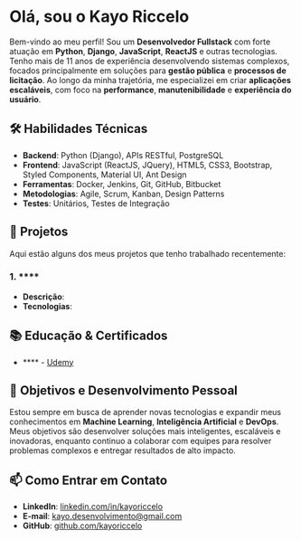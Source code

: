 # Olá, sou o Kayo Riccelo

Bem-vindo ao meu perfil! Sou um **Desenvolvedor Fullstack** com forte atuação em **Python**, **Django**, **JavaScript**, **ReactJS** e outras tecnologias. Tenho mais de 11 anos de experiência desenvolvendo sistemas complexos, focados principalmente em soluções para **gestão pública** e **processos de licitação**. Ao longo da minha trajetória, me especializei em criar **aplicações escaláveis**, com foco na **performance**, **manutenibilidade** e **experiência do usuário**.

## 🛠️ Habilidades Técnicas

- **Backend**: Python (Django), APIs RESTful, PostgreSQL
- **Frontend**: JavaScript (ReactJS, JQuery), HTML5, CSS3, Bootstrap, Styled Components, Material UI, Ant Design
- **Ferramentas**: Docker, Jenkins, Git, GitHub, Bitbucket
- **Metodologias**: Agile, Scrum, Kanban, Design Patterns
- **Testes**: Unitários, Testes de Integração

## 🚀 Projetos

Aqui estão alguns dos meus projetos que tenho trabalhado recentemente:

### 1. ****
- **Descrição**: 
- **Tecnologias**: 

## 📚 Educação & Certificados

- **** - [Udemy](https://www.udemy.com)

## 🌱 Objetivos e Desenvolvimento Pessoal

Estou sempre em busca de aprender novas tecnologias e expandir meus conhecimentos em **Machine Learning**, **Inteligência Artificial** e **DevOps**. Meus objetivos são desenvolver soluções mais inteligentes, escaláveis e inovadoras, enquanto continuo a colaborar com equipes para resolver problemas complexos e entregar resultados de alto impacto.

## 📫 Como Entrar em Contato

- **LinkedIn**: [linkedin.com/in/kayoriccelo](https://www.linkedin.com/in/kayoriccelo)
- **E-mail**: kayo.desenvolvimento@gmail.com
- **GitHub**: [github.com/kayoriccelo](https://github.com/kayoriccelo)
